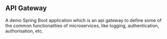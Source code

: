 API Gateway
-----------
A demo Spring Boot application which is an api gateway to define some of the common functionalities of microservices, like logging, authentication, authorisation, etc.